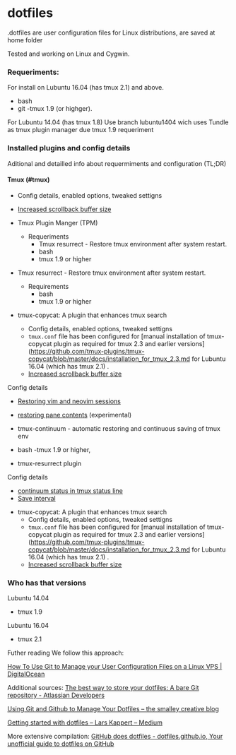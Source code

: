 # dotfiles
.dotfiles are user configuration files for Linux distributions, are saved at home folder

Tested and working on Linux and Cygwin.

### Requeriments:
For install on Lubuntu 16.04 (has tmux 2.1) and above.
- bash
- git
-tmux 1.9 (or highger).

For Lubuntu 14.04  (has tmux 1.8)
Use branch lubuntu1404 wich uses Tundle as tmux plugin manager due tmux 1.9 requeriment

### Installed plugins and config details
Aditional and detailled info about requermiments and configuration (TL;DR)    

#### Tmux (#tmux)
  * Config details, enabled options, tweaked settigns      
  - [Increased scrollback buffer size](https://stackoverflow.com/questions/18760281/how-to-increase-scrollback-buffer-size-in-tmux)

* Tmux Plugin Manger (TPM)
  * Requeriments
    - Tmux resurrect - Restore tmux environment after system restart.
    - bash
    - tmux 1.9 or higher

* Tmux resurrect - Restore tmux environment after system restart.
  * Requirements
    - bash
    - tmux 1.9 or higher

* tmux-copycat: A plugin that enhances tmux search 
    * Config details, enabled options, tweaked settigns
    - `tmux.conf` file has been configured for [manual installation of tmux-copycat plugin as required for tmux 2.3 and earlier versions](https://github.com/tmux-plugins/tmux-copycat/blob/master/docs/installation_for_tmux_2.3.md for Lubuntu 16.04 (which has tmux 2.1) . 
    - [Increased scrollback buffer size](https://stackoverflow.com/questions/18760281/how-to-increase-scrollback-buffer-size-in-tmux)

Config details
- [Restoring vim and neovim sessions](https://github.com/tmux-plugins/tmux-resurrect/blob/master/docs/restoring_vim_and_neovim_sessions.md)
- [restoring pane contents](https://github.com/tmux-plugins/tmux-resurrect/blob/master/docs/restoring_pane_contents.md) (experimental)

- tmux-continuum - automatic restoring and continuous saving of tmux env
- bash
-tmux 1.9 or higher,
- tmux-resurrect plugin

Config details
- [continuum status in tmux status line](https://github.com/tmux-plugins/tmux-continuum/blob/master/docs/continuum_status.md)
- [Save interval](https://github.com/tmux-plugins/tmux-continuum/issues/24)

* tmux-copycat: A plugin that enhances tmux search 
    * Config details, enabled options, tweaked settigns
    - `tmux.conf` file has been configured for [manual installation of tmux-copycat plugin as required for tmux 2.3 and earlier versions](https://github.com/tmux-plugins/tmux-copycat/blob/master/docs/installation_for_tmux_2.3.md for Lubuntu 16.04 (which has tmux 2.1) . 
    - [Increased scrollback buffer size](#tmux)

### Who has that versions
Lubuntu 14.04
- tmux 1.9

Lubuntu 16.04
- tmux 2.1

Futher reading
We follow this approach:

[How To Use Git to Manage your User Configuration Files on a Linux VPS | DigitalOcean](https://www.digitalocean.com/community/tutorials/how-to-use-git-to-manage-your-user-configuration-files-on-a-linux-vps)

Additional sources:
[The best way to store your dotfiles: A bare Git repository - Atlassian Developers](https://developer.atlassian.com/blog/2016/02/best-way-to-store-dotfiles-git-bare-repo/)

[Using Git and Github to Manage Your Dotfiles – the smalley creative blog](http://blog.smalleycreative.com/tutorials/using-git-and-github-to-manage-your-dotfiles/)

[Getting started with dotfiles – Lars Kappert – Medium](https://medium.com/@webprolific/getting-started-with-dotfiles-43c3602fd789)

More extensive compilation:
[GitHub does dotfiles - dotfiles.github.io, Your unofficial guide to dotfiles on GitHub](https://dotfiles.github.io/)
